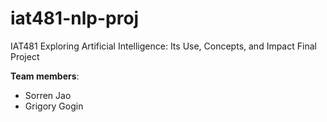 # iat481-nlp-proj
IAT481 Exploring Artificial Intelligence: Its Use, Concepts, and Impact
Final Project

**Team members**:

- Sorren Jao
- Grigory Gogin

